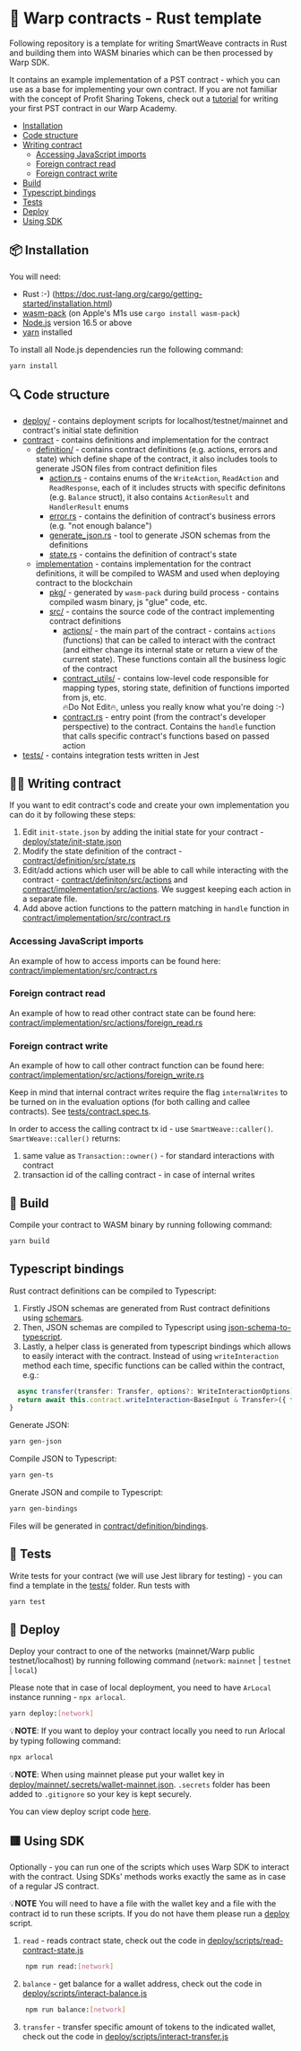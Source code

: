 # 🦀 Warp contracts - Rust template

Following repository is a template for writing SmartWeave contracts in Rust and building them into WASM binaries which can be then processed by Warp SDK.

It contains an example implementation of a PST contract - which you can use as a base for implementing your own contract.
If you are not familiar with the concept of Profit Sharing Tokens, check out a [tutorial](https://academy.warp.cc/tutorials/pst/introduction/intro) for writing your first PST contract in our Warp Academy.

- [Installation](#-installation)
- [Code structure](#-code-structure)
- [Writing contract](#-writing-contract)
  - [Accessing JavaScript imports](#accessing-javascript-imports)
  - [Foreign contract read](#foreign-contract-read)
  - [Foreign contract write](#foreign-contract-write)
- [Build](#-build)
- [Typescript bindings](#typescript-bindings)
- [Tests](#-tests)
- [Deploy](#-deploy)
- [Using SDK](#-using-sdk)


## 📦 Installation

You will need:

- Rust :-) (https://doc.rust-lang.org/cargo/getting-started/installation.html)
- [wasm-pack](https://rustwasm.github.io/wasm-pack/installer/) (on Apple's M1s use `cargo install wasm-pack`)
- [Node.js](https://nodejs.org/en/download/) version 16.5 or above
- [yarn](https://yarnpkg.com/getting-started/install) installed

To install all Node.js dependencies run the following command:

```bash
yarn install
```

## 🔍 Code structure

- [deploy/](deploy) - contains deployment scripts for localhost/testnet/mainnet and contract's initial state definition
- [contract](contract) - contains definitions and implementation for the contract
  - [definition/](contract/definition) - contains contract definitions (e.g. actions, errors and state) which define shape of the contract, it also includes tools to generate JSON files from contract definition files
    - [action.rs](contract/definition/src/action.rs) - contains enums of the `WriteAction`, `ReadAction` and `ReadResponse`, each of it includes structs with specific definitons (e.g. `Balance` struct), it also contains `ActionResult` and `HandlerResult` enums
    - [error.rs](contract/defintion/src/error.rs) - contains the definition of contract's business errors (e.g. "not enough balance")
    - [generate_json.rs](contract/definition/src/generate_json.rs) - tool to generate JSON schemas from the definitions
    - [state.rs](contract/definition/src/state.rs) - contains the definition of contract's state
  - [implementation](contract/implementation) - contains implementation for the contract definitions, it will be compiled to WASM and used when deploying contract to the blockchain
    - [pkg/](pkg) - generated by `wasm-pack` during build process - contains compiled wasm binary, js "glue" code, etc.
    - [src/](src) - contains the source code of the contract implementing contract definitions
      - [actions/](contract/implementation/src/actions) - the main part of the contract - contains `actions` (functions) that can be called to interact
        with the contract (and either change its internal state or return a view of the current state).
        These functions contain all the business logic of the contract
      - [contract_utils/](contract/implementation/src/contract_utils) - contains low-level code responsible for mapping types, storing state,
        definition of functions imported from js, etc.  
        🔥Do Not Edit🔥, unless you really know what you're doing :-)
      - [contract.rs](contract/implementation/src/contract.rs) - entry point (from the contract's developer perspective) to the contract.
        Contains the `handle` function that calls specific contract's functions based on passed action
- [tests/](tests) - contains integration tests written in Jest

## 🧑‍💻 Writing contract

If you want to edit contract's code and create your own implementation you can do it by following these steps:

1. Edit `init-state.json` by adding the initial state for your contract - [deploy/state/init-state.json](deploy/state/init-state.json)
2. Modify the state definition of the contract - [contract/definition/src/state.rs](contract/definition/src/state.rs)
3. Edit/add actions which user will be able to call while interacting with the contract - [contract/definiton/src/actions](contract/definition/src/actions) and [contract/implementation/src/actions](contract/implementation/src/actions).
   We suggest keeping each action in a separate file.
4. Add above action functions to the pattern matching in `handle` function in [contract/implementation/src/contract.rs](contract/implementation/src/contract.rs)

### Accessing JavaScript imports

An example of how to access imports can be found here: [contract/implementation/src/contract.rs](contract/implementation/src/contract.rs)

### Foreign contract read

An example of how to read other contract state can be found here: [contract/implementation/src/actions/foreign_read.rs](contract/implementation/src/actions/foreign_read.rs)

### Foreign contract write

An example of how to call other contract function can be found here: [contract/implementation/src/actions/foreign_write.rs](contract/implementation/src/actions/foreign_write.rs)

Keep in mind that internal contract writes require the flag `internalWrites` to be turned on in the
evaluation options (for both calling and callee contracts). See [tests/contract.spec.ts](tests/contract.spec.ts#L111).

In order to access the calling contract tx id - use `SmartWeave::caller()`.
`SmartWeave::caller()` returns:

1. same value as `Transaction::owner()` - for standard interactions with contract
2. transaction id of the calling contract - in case of internal writes

## 👷 Build

Compile your contract to WASM binary by running following command:

```bash
yarn build
```

## Typescript bindings

Rust contract definitions can be compiled to Typescript:

1. Firstly JSON schemas are generated from Rust contract definitions using [schemars](https://github.com/GREsau/schemars).
2. Then, JSON schemas are compiled to Typescript using [json-schema-to-typescript](https://github.com/bcherny/json-schema-to-typescript).
3. Lastly, a helper class is generated from typescript bindings which allows to easily interact with the contract. Instead of using `writeInteraction` method each time, specific functions can be called within the contract, e.g.:

```ts
  async transfer(transfer: Transfer, options?: WriteInteractionOptions): Promise<WriteInteractionResponse | null> {
  return await this.contract.writeInteraction<BaseInput & Transfer>({ function: 'transfer', ...transfer }, options);
}
```

Generate JSON:

```bash
yarn gen-json
```

Compile JSON to Typescript:

```bash
yarn gen-ts
```

Gnerate JSON and compile to Typescript:

```bash
yarn gen-bindings
```

Files will be generated in [contract/definition/bindings](contract/definition/bindings).

## 🧪 Tests

Write tests for your contract (we will use Jest library for testing) - you can find a template in the [tests/](tests) folder.
Run tests with

```bash
yarn test
```

## 📜 Deploy

Deploy your contract to one of the networks (mainnet/Warp public testnet/localhost) by running following command (`network`: `mainnet` | `testnet` | `local`)

Please note that in case of local deployment, you need to have `ArLocal` instance running - `npx arlocal`.

```bash
yarn deploy:[network]
```

💡**NOTE**: If you want to deploy your contract locally you need to run Arlocal by typing following command:

```bash
npx arlocal
```

💡**NOTE**: When using mainnet please put your wallet key in [deploy/mainnet/.secrets/wallet-mainnet.json](deploy/mainnet/.secrets/wallet-mainnet.json). `.secrets` folder has been added to `.gitignore` so your key is kept securely.

You can view deploy script code [here](deploy/scripts/deploy.js).

## 🟥 Using SDK

Optionally - you can run one of the scripts which uses Warp SDK to interact with the contract. Using SDKs' methods works exactly the same as in case of a regular JS contract.

💡**NOTE** You will need to have a file with the wallet key and a file with the contract id to run these scripts. If you do not have them please run a [deploy](#-deploy) script.

1. `read` - reads contract state, check out the code in [deploy/scripts/read-contract-state.js](deploy/scripts/read-contract-state.js)

```bash
    npm run read:[network]
```

2. `balance` - get balance for a wallet address, check out the code in [deploy/scripts/interact-balance.js](deploy/scripts/interact-balance.js)

```bash
    npm run balance:[network]
```

3. `transfer` - transfer specific amount of tokens to the indicated wallet, check out the code in [deploy/scripts/interact-transfer.js](deploy/scripts/interact-transfer.js)
